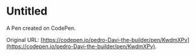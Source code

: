 # Untitled

A Pen created on CodePen.

Original URL: [https://codepen.io/pedro-Davi-the-builder/pen/KwdmXPv](https://codepen.io/pedro-Davi-the-builder/pen/KwdmXPv).

